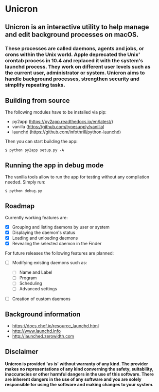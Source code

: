 # Unicron


## Unicron is an interactive utility to help manage and edit background processes on macOS. 

### These processes are called daemons, agents and jobs, or crons within the Unix world. Apple deprecated the Unix' crontab process in 10.4 and replaced it with the system's launchd process. They work on different user levels such as the current user, administrator or system. Unicron aims to handle background processes, strengthen security and simplify repeating tasks.



## Building from source

The following modules have to be installed via pip:

- py2app    (https://py2app.readthedocs.io/en/latest/)
- vanilla   (https://github.com/typesupply/vanilla)
- launchd   (https://github.com/infothrill/python-launchd)

Then you can start building the app:

`$ python py2app setup.py -A`



## Running the app in debug mode

The vanilla tools allow to run the app for testing without any compilation needed. Simply run:

`$ python debug.py`



## Roadmap

Currently working features are:

- [x] Grouping and listing daemons by user or system
- [x] Displaying the daemon's status
- [x] Loading and unloading daemons
- [x] Revealing the selected daemon in the Finder

For future releases the following features are planned:

- [ ] Modifying existing daemons such as:
  - [ ] Name and Label
  - [ ] Program
  - [ ] Scheduling
  - [ ] Advanced settings
- [ ] Creation of custom daemons



## Background information

- https://docs.chef.io/resource_launchd.html
- http://www.launchd.info
- http://launched.zerowidth.com



## Disclaimer

#### Unicron is provided 'as is' without warranty of any kind. The provider makes no representations of any kind converning the safety, suitability, inaccuracies or other harmful dangers in the use of this software. There are inherent dangers in the use of any software and you are solely responsible for using the software and making changes to your system.


